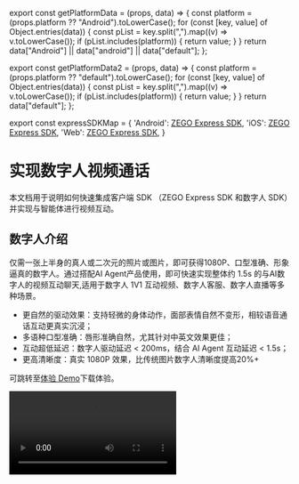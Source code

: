 export const getPlatformData = (props, data) => {
    const platform = (props.platform ?? "Android").toLowerCase();
    for (const [key, value] of Object.entries(data)) {
        const pList = key.split(",").map((v) => v.toLowerCase());
        if (pList.includes(platform)) {
            return value;
        }
    }
    return data["Android"] || data["android"] || data["default"];
};

export const getPlatformData2 = (props, data) => {
    const platform = (props.platform ?? "default").toLowerCase();
    for (const [key, value] of Object.entries(data)) {
        const pList = key.split(",").map((v) => v.toLowerCase());
        if (pList.includes(platform)) {
            return value;
        }
    }
    return data["default"];
};

export const expressSDKMap = {
  'Android': <a href="https://doc-zh.zego.im/article/195" target='_blank'>ZEGO Express SDK</a>,
  'iOS': <a href="https://doc-zh.zego.im/article/196" target='_blank'>ZEGO Express SDK</a>,
  'Web': <a href="https://doc-zh.zego.im/article/199" target='_blank'>ZEGO Express SDK</a>,
}

# 实现数字人视频通话


本文档用于说明如何快速集成客户端 SDK （ZEGO Express SDK 和数字人 SDK）并实现与智能体进行视频互动。

## 数字人介绍

仅需一张上半身的真人或二次元的照片或图片，即可获得1080P、口型准确、形象逼真的数字人。通过搭配AI Agent产品使用，即可快速实现整体约 1.5s 的与AI数字人的视频互动聊天,适用于数字人 1V1 互动视频、数字人客服、数字人直播等多种场景。

- 更自然的驱动效果：支持轻微的身体动作，面部表情自然不变形，相较语音通话互动更真实沉浸；
- 多语种口型准确：唇形准确自然，尤其针对中英文效果更佳；
- 互动超低延迟：数字人驱动延迟 < 200ms，结合 AI Agent 互动延迟 < 1.5s；
- 更高清晰度：真实 1080P 效果，比传统图片数字人清晰度提高20%+

可跳转至[体验 Demo](/aiagent-android/introduction/demo)下载体验。

<Video src="https://media-resource.spreading.io/docuo/workspace564/27e54a759d23575969552654cb45bf89/9f0143abe9.mp4" />


## 前提条件

- 已在 [ZEGO 控制台](https://console.zego.im/) 创建项目，并申请有效的 AppID 和 AppSign，详情请参考 [控制台 - 项目信息](https://doc-zh.zego.im/article/12107)。
- 已联系 ZEGO 技术支持开通数字人 PaaS 服务和相关接口的权限。
- 已联系 ZEGO 技术支持创建数字人。
:::if{props.platform="undefined|iOS"}
- 已联系 ZEGO 技术支持获取支持 AI 回声消除的 {getPlatformData(props,expressSDKMap)}，并集成到您的项目中。
:::
- 已按 [业务后台快速开始指引](/aiagent-server/quick-start-with-digital-human) 集成了 AI Agent 相关服务端 API。

## 示例代码
以下是接入实时互动 AI Agent API 的业务后台示例代码，您可以参考示例代码来实现自己的业务逻辑。

<CardGroup cols={2}>
<Card title="业务后台示例代码"  href="https://github.com/ZEGOCLOUD/ai_agent_quick_start_server" target="_blank">
包含最基本的获取 ZEGO Token、注册智能体、创建智能体实例、删除智能体实例等能力。
</Card>
</CardGroup>

以下是客户端示例代码，，您可以参考示例代码来实现自己的业务逻辑。

<CardGroup cols={2}>
:::if{props.platform=undefined}
<Card title="Android 客户端示例代码" href="https://github.com/ZEGOCLOUD/ai_agent_quick_start/tree/master/android" target="_blank">
包含最基本的登录、推流、拉流、展示数字人、退出房间等能力。
</Card>
:::
:::if{props.platform="iOS"}
<Card title="iOS 客户端示例代码" href="https://github.com/ZEGOCLOUD/ai_agent_quick_start/tree/master/ios" target="_blank">
包含最基本的登录、推流、拉流、展示数字人、退出房间等能力。
</Card>
:::
:::if{props.platform="flutter"}
<Card title="iOS 客户端示例代码" href="https://github.com/ZEGOCLOUD/ai_agent_quick_start/tree/master/flutter" target="_blank">
包含最基本的登录、推流、拉流、展示数字人、退出房间等能力。
</Card>
:::
:::if{props.platform="Web"}
<Card title="Web 客户端示例代码" href="https://github.com/ZEGOCLOUD/ai_agent_quick_start/tree/master/web" target="_blank">
包含最基本的登录、推流、拉流、退出房间等能力。
</Card>
:::
</CardGroup>

:::if{props.platform="undefined|flutter|Web"}
以下视频演示了如何跑通服务端和客户端（Web）示例代码并跟智能体进行语音互动。
<Video src="https://media-resource.spreading.io/docuo/workspace564/27e54a759d23575969552654cb45bf89/557a014d7c.mp4" />
:::
:::if{props.platform="iOS"}
以下视频演示了如何跑通服务端和客户端（iOS）示例代码并跟智能体进行语音互动。
<Video src="https://media-resource.spreading.io/docuo/workspace564/27e54a759d23575969552654cb45bf89/aaaa65c2d4.mp4" />
:::
## 整体业务流程

1. 服务端，参考[业务后台快速开始](/aiagent-server/quick-start)文档跑通业务后台示例代码，部署好业务后台
    - 接入实时互动 AI Agent API 管理智能体。
:::if{props.platform="Web"}
2. 客户端，跑通示例代码
    - 通过业务后台创建和管理智能体。
    - 集成  {getPlatformData(props,expressSDKMap)} 完成实时通信。
:::
:::if{props.platform="undefined|iOS"}
2. 客户端，跑通示例代码
    - 通过业务后台创建和管理智能体。
    - 集成  {getPlatformData(props,expressSDKMap)} 和数字人 SDK 完成实时通信。
:::


完成以上两个步骤后即可实现将智能体加入房间并与真实用户进行实时互动。

```mermaid
sequenceDiagram
    participant 客户端
    participant 业务后台
    participant AI Agent 后台

    业务后台->>业务后台: 注册智能体
    业务后台->>AI Agent 后台: 注册智能体
    AI Agent 后台-->>业务后台: 响应

    客户端->>业务后台: 通知业务后台开始通话
    业务后台->>AI Agent 后台: 创建数字人智能体实例
    AI Agent 后台->>AI Agent 后台: 数字人智能体登录房间并推流、拉用户流
    AI Agent 后台-->>业务后台: 数字人配置
    业务后台-->>客户端: 数字人配置

    客户端->>客户端: 初始化数字人 SDK 并设置数字人配置

    客户端->>业务后台: 请求 Token
    业务后台-->>客户端: Token

    客户端->>客户端: 初始化 ZEGO Express SDK 后登录房间并推流

    客户端->>客户端: 用户拉智能体流并且把帧数据和 SEI 数据传给数字人 SDK

    客户端->>业务后台: 通知业务后台停止通话
    业务后台->>AI Agent 后台: 删除智能体实例
    AI Agent 后台-->>业务后台: 响应
    业务后台-->>客户端: 响应

    客户端->>客户端: 用户停止推流并退出房间
    客户端->>客户端: 用户退出数字人 SDK
```

## 核心能力实现

### 集成 ZEGO Express SDK

:::if{props.platform=undefined}

请参考 [集成 SDK > 2.2 > 方式2](https://doc-zh.zego.im/article/3575#2) 手动集成 SDK。集成 SDK 后按以下步骤初始化 ZegoExpressEngine。

<div>
<Steps>
<Step title="添加权限声明">
进入 "app/src/main" 目录，打开 "AndroidManifest.xml" 文件，添加权限。
```xml AndroidManifest.xml
<uses-permission android:name="android.permission.ACCESS_NETWORK_STATE" />
<uses-permission android:name="android.permission.INTERNET" />
<uses-permission android:name="android.permission.RECORD_AUDIO" />
```
</Step>
<Step title="运行时申请录音权限">
```java
private final ActivityResultLauncher<String> requestPermissionLauncher = registerForActivityResult(
    new ActivityResultContracts.RequestPermission(), new ActivityResultCallback<Boolean>() {
        @Override
        public void onActivityResult(Boolean isGranted) {
            if (isGranted) {
                // 同意权限
            }
        }
    });
//发起请求
requestPermissionLauncher.launch(Manifest.permission.RECORD_AUDIO);
```
</Step>
<Step title="创建并初始化 ZegoExpressEngine">
```java {3}
ZegoEngineProfile zegoEngineProfile = new ZegoEngineProfile();
zegoEngineProfile.appID = ; // 从即构控制台获取的 appId
zegoEngineProfile.scenario = ZegoScenario.HIGH_QUALITY_CHATROOM;
zegoEngineProfile.application = getApplication();
ZegoExpressEngine.createEngine(zegoEngineProfile, null);
```
</Step>
</Steps>
</div>
:::

:::if{props.platform="iOS"}

请参考 [集成 SDK > 2.2 > 方式三](https://doc-zh.zego.im/article/3574#2_2) 手动集成 SDK。集成 SDK 后按以下步骤初始化 ZegoExpressEngine。

<div>
<Steps>
<Step title="在 Info.plist 文件声明必要的权限">
```xml Info.plist
<?xml version="1.0" encoding="UTF-8"?>
<!DOCTYPE plist PUBLIC "-//Apple//DTD PLIST 1.0//EN" "http://www.apple.com/DTDs/PropertyList-1.0.dtd">
<plist version="1.0">
<dict>
    ...
    <key>UIBackgroundModes</key>
    <array>
        <string>audio</string>
    </array>
    <key>NSMicrophoneUsageDescription</key>
    <string>需要访问麦克风以进行语音聊天</string>
</dict>
</plist>
```
</Step>
<Step title="运行时申请录音权限">
```objectivec
- (void)requestAudioPermission:(void(^)(BOOL granted))completion {
    /// 需要在项目的 Info.plist 文件中添加麦克风权限的使用说明
    AVAudioSession *audioSession = [AVAudioSession sharedInstance];
    [audioSession requestRecordPermission:^(BOOL granted) {
        dispatch_async(dispatch_get_main_queue(), ^{
            completion(granted);
        });
    }];
}
```
</Step>
<Step title="创建并初始化 ZegoExpressEngine">

```objectivec {4}
-(void)initZegoExpressEngine{
    ZegoEngineProfile* profile = [[ZegoEngineProfile alloc]init];
    profile.appID = kZegoPassAppId;
    profile.scenario = ZegoScenarioHighQualityChatroom; //设置该场景可以避免申请相机权限，接入方应按自己的业务场景设置具体值

    [ZegoExpressEngine createEngineWithProfile:profile eventHandler:self];
}
```
</Step>
</Steps>
</div>

:::

:::if{props.platform="flutter"}

请参考 [集成 SDK > 2.2 > 方式一](https://doc-zh.zego.im/article/13196#2_2) 手动集成 SDK。集成 SDK 后按以下步骤初始化 ZegoExpressEngine。
> 如果包含web平台,  请参考 [集成 SDK > 3.4](https://doc-zh.zego.im/article/13196#3_3) 手动引入 JS文件。

<div>
<Steps>
<Step title="进入 android/app/src/main 目录，打开 AndroidManifest.xml 文件，添加权限">
```xml AndroidManifest.xml
<uses-permission android:name="android.permission.RECORD_AUDIO" />
<uses-permission android:name="android.permission.MODIFY_AUDIO_SETTINGS" />
<uses-permission android:name="android.permission.INTERNET" />
<uses-permission android:name="android.permission.BLUETOOTH" />
<uses-permission android:name="android.permission.ACCESS_WIFI_STATE" />
<uses-permission android:name="android.permission.ACCESS_NETWORK_STATE" />
```
</Step>
<Step title="进入 ios/Runner 目录，打开 Info.plist 文件，添加权限">
```xml Info.plist
<?xml version="1.0" encoding="UTF-8"?>
<!DOCTYPE plist PUBLIC "-//Apple//DTD PLIST 1.0//EN" "http://www.apple.com/DTDs/PropertyList-1.0.dtd">
<plist version="1.0">
<dict>
    ...
    <key>UIBackgroundModes</key>
    <array>
        <string>audio</string>
    </array>
    <key>NSMicrophoneUsageDescription</key>
    <string>需要访问麦克风以进行语音聊天</string>
</dict>
</plist>
```
</Step>
<Step title="进入 ios 目录，打开 Podfile 文件，添加权限">
```xml Podfile {5-12}
post_install do |installer|
  installer.pods_project.targets.each do |target|
    flutter_additional_ios_build_settings(target)

    # Start of the permission_handler configuration
    target.build_configurations.each do |config|
      config.build_settings['GCC_PREPROCESSOR_DEFINITIONS'] ||= [
        '$(inherited)',
        'PERMISSION_MICROPHONE=1',
      ]
    end
    # End of the permission_handler configuration
  end
end
```
</Step>
<Step title="运行时申请麦克风权限">
```dart
import 'package:permission_handler/permission_handler.dart';

void main() {
  WidgetsFlutterBinding.ensureInitialized();

  Permission.microphone.request().then((status) {
    runApp(const MyApp());
  });
}
```
</Step>
<Step title="创建并初始化 ZegoExpressEngine">
```dart {3}
await ZegoExpressEngine.createEngineWithProfile(
  /// 设置该场景可以避免申请相机权限，接入方应按自己的业务场景设置具体值
  ZegoEngineProfile(ZegoKey.appId, ZegoScenario.HighQualityChatroom),
);
```
</Step>
</Steps>
</div>

:::

:::if{props.platform="Web"}

请参考 [集成 SDK > 方式 1](https://doc-zh.zego.im/article/6839#2_1) 使用 npm 集成 SDK v3.9.123或更高版本。集成 SDK 后按以下步骤初始化 ZegoExpressEngine。

1 实例化 ZegoExpressEngine

2 检查系统要求（WebRTC 支持和麦克风权限）

```javascript {7,9}
import { ZegoExpressEngine } from "zego-express-engine-webrtc";

const appID = 1234567 // 从即构控制台获取
const server = 'xxx' // 从即构控制台获取

// 实例化 ZegoExpressEngine传入appId和server等配置
const zg = new ZegoExpressEngine(appID, server);
// 检查系统要求
const checkSystemRequirements = async () => {
    // 检测是否支持webRTC
    const rtc_sup = await zg.checkSystemRequirements("webRTC");
    if (!rtc_sup.result) {
      // 浏览器不支持webrtc
  }
    // 检测是否开启麦克风权限
    const mic_sup = await zg.checkSystemRequirements("microphone");
    if (!mic_sup.result) {
      // 未开启麦克风权限
  }
}
checkSystemRequirements()
```
:::

:::if{props.platform="undefined"}

### 集成数字人 SDK

<div>
数字人 SDK 已经发布在 maven 仓库，可参考以下代码集成 SDK 进项目。
<Steps>
<Step title="添加 `maven` 配置">
根据您的 Android Gradle 插件版本，选择对应的实现步骤。

<Tabs>
<Tab title="7.1.0 或更高版本">
进入项目的根目录，打开 `settings.gradle` 文件，在 `dependencyResolutionManagement` > `repositories` 中添加 maven 仓库，示例代码如下：
``` groovy {6}
dependencyResolutionManagement {
  repositoriesMode.set(RepositoriesMode.FAIL_ON_PROJECT_REPOS)
  repositories {
      google()
      mavenCentral()
      maven { url 'https://maven.zego.im' }   // <- 添加这行。
  }
}
```
</Tab>
<Tab title="低于 7.1.0 的版本">
进入项目的根目录，打开 `build.gradle` 文件，在 `allprojects`->`repositories` 中添加 maven 仓库，示例代码如下：
```groovy
allprojects {
    repositories {
        google()
        mavenCentral()
        maven { url 'https://maven.zego.im' }   // <- 添加这行。
    }
}
```
</Tab>
</Tabs>
</Step>
<Step title="修改您的 app 级别的 `build.gradle` 文件">
```groovy
dependencies {
    ...
    // 数字人 SDK 依赖
    implementation "im.zego:digitalmobile:1.2.0.12"
}
```
</Step>
</Steps>
</div>

:::

:::if{props.platform="iOS"}

### 集成数字人 SDK

<div>
<Steps>
  <Step title="下载最新版本的SDK">
    请下载最新版本的 [SDK](https://artifact-sdk.zego.im/AIEffect/DigitalHuman/sdk/ios/ZegoDigitalMobile_1.0.1.0.xcframework.zip)。
  </Step>
  <Step title="解压SDK">
    将 SDK 包解压至项目目录下，例如 “libs” 文件夹下。
    <Frame width="512" height="auto" caption="">
      <img src="https://media-resource.spreading.io/docuo/workspace564/27e54a759d23575969552654cb45bf89/44f21dbec7.jpeg" alt="20250626-153505.jpeg"/>
    </Frame>
  </Step>
  <Step>
    选择 “TARGETS > General > Frameworks,Libraries,and Embedded Content” 菜单，添加 ZegoDigitalMobile.xcframework”，将 “Embed” 设置为 “Embed & Sign”。
    <Frame width="512" height="auto" caption="">
      <img src="https://media-resource.spreading.io/docuo/workspace564/27e54a759d23575969552654cb45bf89/2573630b6c.jpeg" alt="20250626-153759.jpeg"/>
    </Frame>
  </Step>
</Steps>
</div>

:::



### 通知业务后台开始通话

可在客户端真实用户进入房间后立即通知业务后台开始通话，异步调用可加降低通话接通时间。业务后台收到开始通话通知后，使用与客户端相同的 roomID 及关联的 userID 和 streamID 创建数字人智能体实例，这样数字人智能体就能与真实用户在同一个房间内进行相互推拉流实现视频互动。

请求业务后台的时候需要带上数字人参数，参数包括 **digital_human_id** 和 **config_id**。
<Warning title="注意">
- **digital_human_id**: 数字人 ID，请联系 ZEGO 技术支持获取。测试时可使用公共 ID ：c4b56d5c-db98-4d91-86d4-5a97b507da97。
- **config_id**: 数字人的配置 ID，不同平台使用不同的数字人配置， 数字人服务会根据 config_id 优化不同平台上的性能和效果，Android/iOS 请填写 `mobile`，Web 请填写 `web`。
</Warning>
<Warning title="注意">默认情况下一个账号下最多同时存在 10 个数字人智能体实例，超过限制后创建数字人智能体实例会失败，如需调整请联系 ZEGO 商务。</Warning>


<Accordion title="通知业务后台的示例代码" defaultOpen="false">

<Note title="说明">以下示例在通知业务后台开始通话时，并没有传递 roomID、userID、streamID 等参数，是因为本示例客户端与业务后台约定好了固定值。实际使用时，请根据业务需求传递对应的参数。</Note>

:::if{props.platform=undefined}
```java
// 通知业务后台开始通话
private void start() {
    String jsonContent;
    try {
        JSONObject jsonObject = new JSONObject();
        jsonObject.put("digital_human_id", Constant.digital_human_id); // 替换为实际的 数字人 ID
        jsonObject.put("config_id", "mobile");
        jsonContent = jsonObject.toString();
    } catch (JSONException e) {
        return;
    }

    RequestBody body = RequestBody.create(jsonContent, MediaType.parse("application/json; charset=utf-8"));
    Request request = new Request.Builder().url(Constant.BASE_URL + "/api/start-digital-human").post(body).build();
    new OkHttpClient.Builder().build().newCall(request).enqueue(new Callback() {
        @Override
        public void onFailure(@NonNull Call call, @NonNull IOException e) {
        }

        @Override
        public void onResponse(@NonNull Call call, @NonNull Response response) throws IOException {
            if (response.isSuccessful()) {
                String responseBody = response.body().string();
                try {
                    JSONObject json = new JSONObject(responseBody);
                    int errorCode = (int) json.get("code");
                    String digitalHumanConfig = (String) json.get("digital_human_config");   // 初始化数字人 sdk 需要使用
                    if (errorCode == 0) {
                        // 初始化数字人 SDK...
                    }
                } catch (JSONException e) {
                }
            }
        }
    });
}
```
:::
:::if{props.platform="iOS"}
```objectivec
// 通知业务后台开始通话
/**
 * 开始与AI智能体进行通话
 *
 * @param completion 完成回调，返回操作结果
 * @discussion 该方法会向服务器发送开始通话的请求，用于初始化AI智能体实例
 */
- (void)doStartCallWithCompletion:(void (^)(NSInteger code, NSString *message, NSDictionary *data))completion {
    // 构建请求URL
    NSString *url = [NSString stringWithFormat:@"%@/api/start-digital-human", self.currentBaseURL];
    NSURL *requestURL = [NSURL URLWithString:url];

    // 创建请求
    NSMutableURLRequest *request = [[NSMutableURLRequest alloc] initWithURL:requestURL];
    request.HTTPMethod = @"POST";

    // 设置请求头
    [request setValue:@"application/json" forHTTPHeaderField:@"Content-Type"];

    // 创建请求参数
    NSMutableDictionary *params = [NSMutableDictionary dictionary];
    NSData *jsonData = [NSJSONSerialization dataWithJSONObject:params options:0 error:nil];
    request.HTTPBody = jsonData;

    // 创建会话
    NSURLSession *session = [NSURLSession sharedSession];

    // 发送请求
    NSURLSessionDataTask *task = [session dataTaskWithRequest:request
                                           completionHandler:^(NSData * _Nullable data,
                                                            NSURLResponse * _Nullable response,
                                                            NSError * _Nullable error) {
        dispatch_async(dispatch_get_main_queue(), ^{
            if (error) {
                if (completion) {
                    completion(-1, @"网络请求失败", nil);
                }
                return;
            }

            NSHTTPURLResponse *httpUrlResponse = (NSHTTPURLResponse *)response;
            if (httpUrlResponse.statusCode != 200) {
                if (completion) {
                    completion(httpUrlResponse.statusCode,
                             [NSString stringWithFormat:@"服务器错误: %ld", (long)httpUrlResponse.statusCode],
                             nil);
                }
                return;
            }

            NSError *jsonError;
            NSDictionary *dict = [NSJSONSerialization JSONObjectWithData:data options:0 error:&jsonError];
            if (jsonError) {
                if (completion) {
                    completion(-2, @"解析响应数据失败", nil);
                }
                return;
            }

            // 解析响应数据
            NSInteger code = [dict[@"code"] integerValue];
            NSString *message = dict[@"message"];
            NSDictionary *responseData = dict[@"data"];

            if (completion) {
                completion(code, message, responseData);
            }
        });
    }];

    [task resume];
}
```
:::
:::if{props.platform="flutter"}
```dart
// 通知业务后台开始通话
Future<Map<String, dynamic>> startCall() async {
  try {
    final response = await http.post(
      Uri.parse('$_currentBaseUrl/api/start-digital-human'),
      headers: {'Content-Type': 'application/json'},
    );

    if (response.statusCode == 200) {
      final json = jsonDecode(response.body);
      return json;
    }
    return {'code': -1, 'message': '请求失败'};
  } catch (e) {
    return {'code': -1, 'message': e.toString()};
  }
}
```
:::
:::if{props.platform="Web"}
```javascript
// 通知业务后台开始通话
async function startCall() {
  try {
    const response = await fetch(`${YOUR_SERVER_URL}/api/start-digital-human`, { // YOUR_SERVER_URL 为您的业务后台地址
      method: 'POST',
      headers: {
        'Content-Type': 'application/json',
      }
    });

    const data = await response.json();
    console.log('开始通话结果:', data);
    return data;
  } catch (error) {
    console.error('开始通话失败:', error);
    throw error;
  }
}
```
:::
</Accordion>


:::if{props.platform="undefined"}
### 初始化数字人 SDK 实例

需要先在 android 布局文件中添加数字人预览 view，数字人画面会渲染到该视图上。

```xml
<im.zego.digitalmobile.ZegoPreviewView
    android:id="@+id/preview_view"
    android:layout_width="match_parent"
    android:layout_height="match_parent" />
```

```java
String digitalHumanConfig = xxx; // 数字人配置，从业务后台创建数字人智能体实例接口返回的 DigitalHumanConfig 中获取
IZegoDigitalMobile digitalMobile = ZegoDigitalMobileFactory.create(this);   // 创建数字人 SDK 实例，可以创建多个实例显示不同的数字人
digitalMobile.start(digitalHumanConfig, null);   // 初始化数字人 SDK 实例，传入数字人配置
digitalMobile.attach(previewView);   // 绑定上面创建的预览 view，数字人会渲染到该 view 上
```
:::
:::if{props.platform="iOS"}
### 初始化数字人 SDK 实例

需要先在 View 中添加数字人预览 view，数字人会渲染到该视图上。

<div>
<Steps>
<Step title="声明数字人实例和View">
```objectivec
#import <ZegoDigitalMobile/ZegoDigitalMobile.h>

// 数字人 SDK 实例，可以创建多个实例显示不同的数字人
@property (nonatomic, strong) id<IZegoDigitalMobile> digitalMobile;
// 数字人预览 view，数字人会渲染到该 view 上
@property (nonatomic, strong) ZegoPreviewView *previewView;
```
</Step>
<Step title="创建并添加previewView">
```objectivec
- (void)setupPreviewView {
    self.previewView = [[ZegoPreviewView alloc] init];
    self.previewView.backgroundColor = [UIColor whiteColor];

    [self.view addSubview:self.previewView];
    [self.previewView mas_makeConstraints:^(MASConstraintMaker *make) {
        make.edges.equalTo(self.view);
    }];
}
```
</Step>
<Step title="初始化数字人 SDK 实例和绑定渲染View">
```objectivec
// 创建数字人 SDK 实例
self.digitalMobile = [ZegoDigitalMobileFactory create];
// 数字人配置，从业务后台创建数字人智能体实例接口返回的 DigitalHumanConfig 中获取
NSString *digitalHumanEncodeConfig = @"";
// 初始化数字人 SDK 实例，传入数字人配置
[self.digitalMobile start:digitalHumanEncodeConfig delegate:self];
// 绑定上面创建的预览 view，数字人会渲染到该 view 上
[self.digitalMobile attach:self.previewView];
```
</Step>
</Steps>
</div>
:::


:::if{props.platform="undefined|iOS"}

### 将 Express 数据同步给数字人 SDK

数字人 SDK 渲染画面时依赖 ZEGO Express SDK 的视频帧和 SEI 数据，所以需要开启 ZEGO Express SDK 的自定义视频渲染能力并且将 ZEGO Express SDK 的视频帧和 SEI 数据同步给数字人 SDK。

<Warning title="注意">
- 开启 ZEGO Express SDK 自定义视频渲染能力需要在调用 ZEGO Express SDK `startPublishingStream`、`startPlayingStream` 接口之前设置，否则无效。
</Warning>

:::

:::if{props.platform=undefined}

```java Express 开启自定义渲染
// 开启 Express 自定义渲染
ZegoCustomVideoRenderConfig renderConfig = new ZegoCustomVideoRenderConfig();
renderConfig.bufferType = ZegoVideoBufferType.RAW_DATA;
renderConfig.frameFormatSeries = ZegoVideoFrameFormatSeries.RGB;
renderConfig.enableEngineRender = false;
ZegoExpressEngine.getEngine().enableCustomVideoRender(true, renderConfig);
// 监听视频帧回调
ZegoExpressEngine.getEngine().setCustomVideoRenderHandler(new IZegoCustomVideoRenderHandler() {
    @Override
    public void onRemoteVideoFrameRawData(ByteBuffer[] data, int[] dataLength, ZegoVideoFrameParam param,
                                            String streamID) {
        IZegoDigitalMobile.ZegoVideoFrameParam digitalParam = new IZegoDigitalMobile.ZegoVideoFrameParam();
        digitalParam.format = IZegoDigitalMobile.ZegoVideoFrameFormat.getZegoVideoFrameFormat(param.format.value());
        digitalParam.height = param.height;
        digitalParam.width = param.width;
        digitalParam.rotation = param.rotation;
        for (int i = 0; i < 4; i++) {
            digitalParam.strides[i] = param.strides[i];
        }
        // 把 Express 视频帧数据传给数字人 SDK
        digitalMobile.onRemoteVideoFrameRawData(data, dataLength, digitalParam, streamID);
    }
});

// 监听 Express SEI 数据
ZegoExpressEngine.getEngine().setEventHandler(new IZegoEventHandler() {
    @Override
    public void onPlayerSyncRecvSEI(String streamID, byte[] data) {
        // 把 Express SEI 数据传给数字人 SDK
        digitalMobile.onPlayerSyncRecvSEI(streamID, data);
    }
});
```
:::

:::if{props.platform="iOS"}

```objectivec Express 开启自定义渲染
- (BOOL)enableCustomVideoRender {
    // 自定义渲染
    ZegoCustomVideoRenderConfig *renderConfig =
    [[ZegoCustomVideoRenderConfig alloc] init];
    // 选择 RawData 类型视频帧数据
    renderConfig.bufferType = ZegoVideoBufferTypeRawData;
    // 选择 RGB 色系数据格式
    renderConfig.frameFormatSeries = ZegoVideoFrameFormatSeriesRGB;
    // 指定在自定义视频渲染的同时引擎也渲染
    renderConfig.enableEngineRender = NO;

    ZegoExpressEngine *engine = [ZegoExpressEngine sharedEngine];
    if (!engine) {
        return NO;
    }

    [engine enableCustomVideoRender:YES config:renderConfig];
    [engine setCustomVideoRenderHandler:self];

    return YES;
}

#pragma mark - ZegoEventHandler

- (void)onRemoteVideoFrameRawData:(unsigned char **)data
                       dataLength:(unsigned int *)dataLength
                            param:(ZegoVideoFrameParam *)param
                         streamID:(NSString *)streamID {
    // 转换参数格式
    ZDMVideoFrameParam *digitalParam = [[ZDMVideoFrameParam alloc] init];
    digitalParam.format = (ZDMVideoFrameFormat)param.format;
    digitalParam.width = param.size.width;
    digitalParam.height = param.size.height;
    digitalParam.rotation = param.rotation;

    for (int i = 0; i < 4; i++) {
        [digitalParam setStride: param.strides[i] atIndex:i];
    }

    // 遍历所有数字人API进行数据回调
    for (id<IZegoDigitalMobile> digitalMobile in self.digitalMobileArray) {
        [digitalMobile onRemoteVideoFrameRawData:data dataLength:dataLength param:digitalParam streamID:streamID];
    }
}

- (void)onPlayerSyncRecvSEI:(NSData *)data streamID:(NSString *)streamID{
    // 遍历所有数字人API进行SEI数据回调
    for (id<IZegoDigitalMobile> digitalMobile in self.digitalMobileArray) {
        [digitalMobile onPlayerSyncRecvSEI:streamID data:data];
    }
}
```

:::





### 用户进入房间并推流

真实用户登录房间后推流。

:::if{props.platform="undefined|iOS"}
<Note title="说明">
在此场景下需要开启 AI 回声消除以获得更好的效果。
</Note>
:::

登录用的 token 需要从您的业务后台获取，请参考完整示例代码。

<Note title="说明">
请确保 roomID、userID、streamID 在一个 ZEGO APPID 下是唯一的。
- roomID: 由用户自己定义生成规则,会用来登录 Express SDK 的房间。仅支持数字，英文字符 和 '~', '!', '@', '#', '$', '%', '^', '&', '*', '(', ')', '_', '+', '=', '-', '`', ';', '’', ',', '.', '\<', '\>', ''。如果需要与 Web SDK 互通，请不要使用 '%'。
- userID: 长度不超过32字节。仅支持数字，英文字符 和 '~', '!', '@', '#', '$', '%', '^', '&', '*', '(', ')', '_', '+', '=', '-', '`', ';', '’', ',', '.', '\<', '\>', '\'。如果需要与 Web SDK 互通，请不要使用 '%'。
- streamID: 长度不超过256字节。仅支持数字，英文字符 和 '-', '_'。
</Note>

:::if{props.platform=undefined}
```java 客户端登录房间并推流 {5-8,14-19,27-28,3}
private void loginRoom(String userId, String userName, String userName, String token,
    IZegoRoomLoginCallback callback) {
    ZegoEngineConfig config = new ZegoEngineConfig();
    HashMap<String, String> advanceConfig = new HashMap<String, String>();
    advanceConfig.put("set_audio_volume_ducking_mode", "1");
    advanceConfig.put("enable_rnd_volume_adaptive", "true");
    advanceConfig.put("sideinfo_callback_version", "3");
    advanceConfig.put("sideinfo_bound_to_video_decoder", "true");
    config.advancedConfig = advanceConfig;
    ZegoExpressEngine.setEngineConfig(config);
    ZegoExpressEngine.getEngine().setRoomScenario(ZegoScenario.HIGH_QUALITY_CHATROOM);
    ZegoExpressEngine.getEngine().setAudioDeviceMode(ZegoAudioDeviceMode.GENERAL);

    ZegoExpressEngine.getEngine().enableAEC(true);
    //请注意：开启 AI 回声消除需要联系 ZEGO 技术支持获取对应版本的 ZEGOExpress SDK
    ZegoExpressEngine.getEngine().setAECMode(ZegoAECMode.AI_AGGRESSIVE2);
    ZegoExpressEngine.getEngine().enableAGC(true);
    ZegoExpressEngine.getEngine().enableANS(true);
    ZegoExpressEngine.getEngine().setANSMode(ZegoANSMode.MEDIUM);

    ZegoRoomConfig roomConfig = new ZegoRoomConfig();
    roomConfig.isUserStatusNotify = true;
    roomConfig.token = token;  // 需要 token 鉴权，从您的业务后台获取，生成方式请参考ZEGO官网文档

    String roomId ;   // 自定义用来登录的房间的Id，格式请参考说明
    String userSteamID // 自定义用于推流的流Id，格式请参考说明
    ZegoExpressEngine.getEngine()
        .loginRoom(roomId, new ZegoUser(userId, userName), roomConfig, (errorCode, extendedData) -> {
            Timber.d(
                "loginRoom() called with: errorCode = [" + errorCode + "], extendedData = [" + extendedData + "]");
            if (errorCode == 0) {
                // 登录成功以后进行推流
                ZegoExpressEngine.getEngine().startPublishingStream(userSteamID);
                // 设置麦克风静音状态，false 表示不静音，true 表示静音
                ZegoExpressEngine.getEngine().muteMicrophone(false);
            }
            if (callback != null) {
                callback.onRoomLoginResult(errorCode, extendedData);
            }

        });
}
```
:::
:::if{props.platform="iOS"}
```objectivec 客户端登录房间并推流 {6-10,12,19-23,26}
// 记录智能体
self.streamToPlay = [self getAgentStreamID];

ZegoEngineConfig* engineConfig = [[ZegoEngineConfig alloc] init];
engineConfig.advancedConfig = @{
    @"set_audio_volume_ducking_mode":@1,/**该配置是用来做音量闪避的**/
    @"enable_rnd_volume_adaptive":@"true",/**该配置是用来做播放音量自适用**/
    //数字人
    @"sideinfo_callback_version":@(3),
    @"sideinfo_bound_to_video_decoder":@"true"
};
[ZegoExpressEngine setEngineConfig:engineConfig];

//这个设置只影响AEC（回声消除），我们这里设置为ModeGeneral，是会走我们自研的回声消除，这比较可控，
//如果其他选项，可能会走系统的回声消除，这在iphone手机上效果可能会更好，但如果在一些android机上效果可能不好
[[ZegoExpressEngine sharedEngine] setAudioDeviceMode:ZegoAudioDeviceModeGeneral];

//请注意：开启 AI 回声消除需要联系 ZEGO 技术支持获取对应的ZegoExpressionEngine.xcframework，具备该能力的版本还未发布官网
[[ZegoExpressEngine sharedEngine] enableAGC:TRUE];
[[ZegoExpressEngine sharedEngine] enableAEC:TRUE];
[[ZegoExpressEngine sharedEngine] setAECMode:ZegoAECModeAIAggressive2];
[[ZegoExpressEngine sharedEngine] enableANS:TRUE];
[[ZegoExpressEngine sharedEngine] setANSMode:ZegoANSModeMedium];

// 登录房间
[self loginRoom:^(int errorCode, NSDictionary *extendedData) {
    if (errorCode!=0) {
        NSString* errorMsg =[NSString stringWithFormat:@"进入语音房间失败:%d", errorCode];
        completion(NO, errorMsg);
        return;
    }

    //进房后开始推流
    [self startPushlishStream];
}];
```
:::
:::if{props.platform="flutter"}
```dart 客户端登录房间并推流 {11-21,25-27,30-33,40}
final String _userId = 'user_id_1';
final String _roomId = 'room_id_1';
final String _userStreamId = 'user_stream_id_1';

/// 生成 RTC Token [参考文档]（https://doc-zh.zego.im/article/14350）
final token = await getToken();
if (token.isEmpty) {
  return false;
}

/// 下面用来做应答延迟优化的，需要集成对应版本的ZegoExpressEngine sdk，请联系即构同学
ZegoExpressEngine.setEngineConfig(
  ZegoEngineConfig(
    advancedConfig: {
      /**该配置是用来做音量闪避的**/
      'set_audio_volume_ducking_mode': '1',
      /**该配置是用来做播放音量自适用**/
      'enable_rnd_volume_adaptive': 'true'
    },
  ),
);


/// 启用3A
ZegoExpressEngine.instance.enableAGC(true);
ZegoExpressEngine.instance.enableAEC(true);
if (!kIsWeb) {
  ZegoExpressEngine.instance.setAECMode(ZegoANSMode.AIAGGRESSIVE2);

  /// 这个设置只影响AEC（回声消除），我们这里设置为ModeGeneral，是会走我们自研的回声消除，这比较可控，
  /// 如果其他选项，可能会走系统的回声消除，这在iphone手机上效果可能会更好，但如果在一些android机上效果可能不好
  ZegoExpressEngine.instance.setAudioDeviceMode(
    ZegoAudioDeviceMode.General,
  );
}
ZegoExpressEngine.instance.enableANS(true);
ZegoExpressEngine.instance.setANSMode(ZegoANSMode.Medium);

/// 登录房间
final user = ZegoUser(_userId, _userId);
final roomConfig = ZegoRoomConfig.defaultConfig()
  ..isUserStatusNotify = true
  ..token = token;
final loginResult = await ZegoExpressEngine.instance.loginRoom(
  _roomId,
  user,
  config: roomConfig,
);
if (0 != loginResult.errorCode && 1002001 != loginResult.errorCode) {
  return false;
}

/// 开始推流（打开麦克风）
await ZegoExpressEngine.instance.muteMicrophone(false);
await ZegoExpressEngine.instance.startPublishingStream(_userStreamId);
```
:::
:::if{props.platform="Web"}

```javascript 客户端登录房间并推流 {22-23}
const userId = "" // 登录 Express SDK房间用户ID
const roomId = "" // RTC 房间 ID
const userStreamId = "" // 用户推流 ID
async function enterRoom() {
  try {
    // 生成 RTC Token [参考文档]（https://doc-zh.zego.im/article/7646）
    const token = await Api.getToken();
    // 登录房间
    await zg.loginRoom(roomId, token, {
      userID: userId,
      userName: "",
    });

    // 创建本地音频流
    const localStream = await zg.createZegoStream({
      camera: {
        video: false,
        audio: true,
      },
    });
    if (localStream) {
      // 推送本地流
      await zg.startPublishingStream(userStreamId, localStream);
    }
  } catch (error) {
    console.error("进入房间失败:", error);
    throw error;
  }
}
enterRoom()
```
:::

### 拉智能体流

默认只有一个真实用户及智能体在同一个房间内，所以拉流时默认新增的就是智能体流。

:::if{props.platform=undefined}

```java 客户端拉智能体的流 {9-12}
// 监听流回调和拉流
ZegoExpressEngine.getEngine().setEventHandler(new IZegoEventHandler() {
    @Override
    // 房间内其他用户推流/停止推流时，我们会在这里收到相应用户的音视频流增减的通知
    public void onRoomStreamUpdate(String roomID, ZegoUpdateType updateType, ArrayList<ZegoStream> streamList, JSONObject extendedData) {
        super.onRoomStreamUpdate(roomID, updateType, streamList, extendedData);
        //当 updateType 为 ZegoUpdateType.ADD 时，代表有音视频流新增，此时我们可以调用 startPlayingStream 接口拉取该音视频流
        if (updateType == ZegoUpdateType.ADD) {
            ZegoStream stream = streamList.get(0);
            // 默认新增是智能体流，直接拉流
            ZegoExpressEngine.getEngine().setPlayStreamBufferIntervalRange(stream.streamID, 100, 2000);  // 设置 buffer 优化体验
            ZegoExpressEngine.getEngine().startPlayingStream(stream.streamID);
        }
    }
});
```
:::
:::if{props.platform="iOS"}

```objectivec 客户端拉智能体的流 {10}
//监听房间流信息更新状态，拉取智能体流播放
- (void)onRoomStreamUpdate:(ZegoUpdateType)updateType
                streamList:(NSArray<ZegoStream *> *)streamList
              extendedData:(nullable NSDictionary *)extendedData
                    roomID:(NSString *)roomID{
    if (updateType == ZegoUpdateTypeAdd) {
        for (int i=0; i<streamList.count; i++) {
            ZegoStream* item = [streamList objectAtIndex:i];

            [self startPlayStream:item.streamID];
        }
    } else if(updateType == ZegoUpdateTypeDelete) {
        for (int i=0; i<streamList.count; i++) {
            ZegoStream* item = [streamList objectAtIndex:i];
            [[ZegoExpressEngine sharedEngine] stopPlayingStream:item.streamID];
        }
    }
}
```
:::
:::if{props.platform="flutter"}
```dart 客户端拉智能体的流
  ZegoExpressEngine.onRoomStreamUpdate = _onRoomStreamUpdate;

  void _onRoomStreamUpdate(
    String roomID,
    ZegoUpdateType updateType,
    List<ZegoStream> streamList,
    Map<String, dynamic> extendedData,
  ) {
    if (updateType == ZegoUpdateType.Add) {
      for (var stream in streamList) {
        ZegoExpressEngine.instance.startPlayingStream(stream.streamID);
      }
    } else if (updateType == ZegoUpdateType.Delete) {
      for (var stream in streamList) {
        ZegoExpressEngine.instance.stopPlayingStream(stream.streamID);
      }
    }
  }
```
:::
:::if{props.platform="Web"}

```javascript 客户端拉智能体的流 {9}
// 监听远端流更新事件
function setupEvent() {
  zg.on("roomStreamUpdate",
    async (roomID, updateType, streamList) => {
      if (updateType === "ADD" && streamList.length > 0) {
        try {
          for (const stream of streamList) {
            // 拉智能体流
            const mediaStream = await zg.startPlayingStream(stream.streamID);
            if (!mediaStream) return;
            const remoteView = await zg.createRemoteStreamView(mediaStream);
            if (remoteView) {
             // 这里需要页面上有个id为remoteSteamView的容器接收智能体流 [参考文档]（https://doc-zh.zego.im/article/api?doc=Express_Video_SDK_API~javascript_web~class~ZegoStreamView）
              remoteView.play("remoteSteamView", {
                enableAutoplayDialog: false,
              });
            }
          }
        } catch (error) {
          console.error("拉流失败:", error);
        }
      }
    }
  );
}
```
:::


恭喜你🎉！完成这一步骤后，您已经可以用语音问智能体任何问题，智能体都会回答您的问题！

### 退出房间结束通话

客户端调用退出登录接口退出房间，并停止推拉流。同时通知业务后台本次通话结束。业务后台收到结束通话通知后会删除智能体实例，智能体实例会自动退出房间并停止推拉流。最后再调用数字人 SDK 退出接口，这样一次完整的互动就结束了。

:::if{props.platform=undefined}
```java {4,16}
// 通知业务后台结束通话
private void stop() {
    RequestBody body = RequestBody.create("", MediaType.parse("application/json; charset=utf-8"));
    Request request = new Request.Builder().url(YOUR_SERVER_URL + "/api/stop").post(body).build();

    new OkHttpClient.Builder().build().newCall(request).enqueue(new Callback() {
        @Override
        public void onFailure(@NonNull Call call, @NonNull IOException e) {

        }

        @Override
        public void onResponse(@NonNull Call call, @NonNull Response response) throws IOException {
            if (response.isSuccessful()) {
                // 退出房间
                ZegoExpressEngine.getEngine().logoutRoom();
                // 退出数字人 SDK
                digitalMobile.stop();
            }
        }
    });
}

```
:::
:::if{props.platform="iOS"}
```objectivec {9,69}
/**
 * 通知业务后台结束通话
 *
 * @param completion 完成回调，返回操作结果
 * @discussion 该方法会向服务器发送结束通话的请求，用于释放AI智能体实例
 */
- (void)doStopCallWithCompletion:(void (^)(NSInteger code, NSString *message, NSDictionary *data))completion {
    // 构建请求URL
    NSString *url = [NSString stringWithFormat:@"%@/api/stop", self.currentBaseURL];
    NSURL *requestURL = [NSURL URLWithString:url];

    // 创建请求
    NSMutableURLRequest *request = [[NSMutableURLRequest alloc] initWithURL:requestURL];
    request.HTTPMethod = @"POST";

    // 设置请求头
    [request setValue:@"application/json" forHTTPHeaderField:@"Content-Type"];

    // 创建请求参数
    NSMutableDictionary *params = [NSMutableDictionary dictionary];
    NSData *jsonData = [NSJSONSerialization dataWithJSONObject:params options:0 error:nil];
    request.HTTPBody = jsonData;

    // 创建会话
    NSURLSession *session = [NSURLSession sharedSession];

    // 发送请求
    NSURLSessionDataTask *task = [session dataTaskWithRequest:request
                                           completionHandler:^(NSData * _Nullable data,
                                                            NSURLResponse * _Nullable response,
                                                            NSError * _Nullable error) {
        dispatch_async(dispatch_get_main_queue(), ^{
            if (error) {
                if (completion) {
                    completion(-1, @"网络请求失败", nil);
                }
                return;
            }

            NSHTTPURLResponse *httpUrlResponse = (NSHTTPURLResponse *)response;
            if (httpUrlResponse.statusCode != 200) {
                if (completion) {
                    completion(httpUrlResponse.statusCode,
                             [NSString stringWithFormat:@"服务器错误: %ld", (long)httpUrlResponse.statusCode],
                             nil);
                }
                return;
            }

            NSError *jsonError;
            NSDictionary *dict = [NSJSONSerialization JSONObjectWithData:data options:0 error:&jsonError];
            if (jsonError) {
                if (completion) {
                    completion(-2, @"解析响应数据失败", nil);
                }
                return;
            }

            // 解析响应数据
            NSInteger code = [dict[@"code"] integerValue];
            NSString *message = dict[@"message"];
            NSDictionary *responseData = dict[@"data"];

            if (completion) {
                completion(code, message, responseData);
            }

            // 退出房间
            [[ZegoExpressEngine sharedEngine] logoutRoom];
        });
    }];

    [task resume];
}
```
:::
:::if{props.platform="flutter"}
```dart
// 通知业务后台结束通话
Future<Map<String, dynamic>> stopCall() async {
  try {
    final response = await http.post(
      Uri.parse('$_currentBaseUrl/api/stop'),
      headers: {'Content-Type': 'application/json'},
    );

    if (response.statusCode == 200) {
      final json = jsonDecode(response.body);
      return json;
    }
    return {'code': -1, 'message': '请求失败'};
  } catch (e) {
    return {'code': -1, 'message': e.toString()};
  }
}

/// 停止与AI智能体的会话
Future<bool> stop() async {
  stopCall();

  final String _roomId = 'room_id_1';

  final engine = ZegoExpressEngine.instance;

  /// 停止推流
  await engine.stopPublishingStream();

  /// 登出房间
  await engine.logoutRoom(_roomId);

  return true;
}
```
:::
:::if{props.platform="Web"}
```javascript {4,21}
// 退出房间
async function stopCall() {
  try {
    const response = await fetch(`${YOUR_SERVER_URL}/api/stop`, { // YOUR_SERVER_URL 为您的业务后台地址
      method: 'POST',
      headers: {
        'Content-Type': 'application/json',
      }
    });

    const data = await response.json();
    console.log('结束通话结果:', data);
    return data;
  } catch (error) {
    console.error('结束通话失败:', error);
    throw error;
  }
}
stopCall();
zg.destroyLocalStream(localStream);
zg.logoutRoom();
```
:::


以上就是您实现与数字人智能体进行实时互动的完整核心流程。

## ZEGO Express SDK 最佳配置实践

为了获得最佳的音频通话体验，建议按照以下最佳实践配置 ZEGO Express SDK。这些配置可以显著提升智能体视频交互的质量。

:::if{props.platform="undefined|iOS"}

**进房间前设置：**
<div>
- 开启传统音频 3A 处理（回声消除AEC、自动增益控制AGC、噪声抑制ANS）
- 设置房间的使用场景为高品质语聊房场景，SDK 会针对不同的场景采取不同的优化策略
- 设置音频设备模式为默认模式
- 开启 AI 回声消除，提高回声消除效果（该功能需要联系 ZEGO 技术支持获取对应版本的 ZEGOExpress SDK）
- 配置音量闪避，避免声音冲突
- 启用播放音量自适应，提升用户体验
- 启用 AI 降噪，设置适当的噪声抑制级别
- 启用 SEI 和视频帧同步回调，确保数字人能够正确渲染视频帧
</div>
:::

:::if{props.platform=undefined}

```java
ZegoEngineConfig config = new ZegoEngineConfig();
HashMap<String, String> advanceConfig = new HashMap<String, String>();
// 配置音量闪避，避免声音冲突
advanceConfig.put("set_audio_volume_ducking_mode", "1");
// 启用播放音量自适应
advanceConfig.put("enable_rnd_volume_adaptive", "true");
// 启用 SEI 和视频帧同步回调，确保数字人能够正确渲染视频帧
advanceConfig.put("sideinfo_callback_version", "3");
advanceConfig.put("sideinfo_bound_to_video_decoder", "true");
config.advancedConfig = advanceConfig;
ZegoExpressEngine.setEngineConfig(config);
//设置房间的使用场景为高品质语聊房场景
ZegoExpressEngine.getEngine().setRoomScenario(ZegoScenario.HIGH_QUALITY_CHATROOM);
// 设置音频设备模式  默认模式
ZegoExpressEngine.getEngine().setAudioDeviceMode(ZegoAudioDeviceMode.GENERAL);
// 开启传统音频 3A 处理
ZegoExpressEngine.getEngine().enableAEC(true);
ZegoExpressEngine.getEngine().enableAGC(true);
ZegoExpressEngine.getEngine().enableANS(true);
// 开启 AI 回声消除，请注意：开启 AI 回声消除需要联系 ZEGO 技术支持获取对应版本的 ZEGOExpress SDK
ZegoExpressEngine.getEngine().setAECMode(ZegoAECMode.AI_AGGRESSIVE2);
// 开启 AI 降噪，适度的噪声抑制
ZegoExpressEngine.getEngine().setANSMode(ZegoANSMode.MEDIUM);
```
:::

:::if{props.platform="iOS"}

```objectivec
ZegoEngineProfile* profile = [[ZegoEngineProfile alloc]init];
profile.appID = kZegoAppId;
profile.scenario = ZegoScenarioHighQualityChatroom; //高品质语聊房场景，设置该场景可以避免申请相机权限，接入方应按自己的业务场景设置具体值
ZegoEngineConfig* engineConfig = [[ZegoEngineConfig alloc] init];
engineConfig.advancedConfig = @{
    @"set_audio_volume_ducking_mode":@1,/**配置音量闪避，避免声音冲突**/
    @"enable_rnd_volume_adaptive":@"true",/**启用播放音量自适应**/
    @"sideinfo_callback_version":@(3),
    @"sideinfo_bound_to_video_decoder":@"true"
};
[ZegoExpressEngine setEngineConfig:engineConfig];
[ZegoExpressEngine createEngineWithProfile:profile eventHandler:self];
// 开启传统音频 3A 处理
[[ZegoExpressEngine sharedEngine] enableAGC:TRUE];
[[ZegoExpressEngine sharedEngine] enableAEC:TRUE];
[[ZegoExpressEngine sharedEngine] enableANS:TRUE];
// 开启 AI 回声消除，请注意：开启 AI 回声消除需要联系 ZEGO 技术支持获取对应版本的 ZEGOExpress SDK
[[ZegoExpressEngine sharedEngine] setAECMode:ZegoAECModeAIAggressive2];
// 开启 AI 降噪，适度的噪声抑制
[[ZegoExpressEngine sharedEngine] setANSMode:ZegoANSModeMedium];

```
:::

**拉流前设置：**
<div>
- 设置拉流播放缓存自适应调整的区间范围，优化拉流体验
</div>
:::if{props.platform="undefined"}

```java
ZegoExpressEngine.getEngine().setPlayStreamBufferIntervalRange(stream.streamID, 100, 2000);
ZegoExpressEngine.getEngine().startPlayingStream(stream.streamID);
```
:::


:::if{props.platform="iOS"}
```objectivec {1}
    [[ZegoExpressEngine sharedEngine] setPlayStreamBufferIntervalRange:streamId min:100 max:2000];

    [[ZegoExpressEngine sharedEngine] startPlayingStream:streamId];
```
:::

:::if{props.platform="Web"}
```javascript {4}
const playOption = {
  jitterBufferTarget: 500,
}
zg.startPlayingStream(streamId, playOption);
```
:::

:::if{props.platform="Web"}

<div>
- 开启传统音频 3A 处理（回声消除AEC、自动增益控制AGC、噪声抑制ANS）
- 设置房间的使用场景为高品质语聊房场景，SDK 会针对不同的场景采取不同的优化策略
- 推流时，设置推流参数配置自动切换为可用的 `videoCodec`
</div>

```javascript
// 引入必要的模块
import { ZegoExpressEngine } from "zego-express-engine-webrtc";
import { VoiceChanger } from "zego-express-engine-webrtc/voice-changer";

// 加载音频处理模块，需要在 new ZegoExpressEngine 前调用
ZegoExpressEngine.use(VoiceChanger);

// 实例化 ZegoExpressEngine，设置房间的使用场景为高品质语聊房场景
const zg = new ZegoExpressEngine(appid, server, { scenario: 7 })

// 传统音频 3A 处理，SDK 默认开启

// 创建本地媒体流
const localStream = await zg.createZegoStream();

// 推送本地媒体流，需要设置自动切换为可用的 videoCodec
await zg.startPublishingStream(userStreamId, localStream, {
  enableAutoSwitchVideoCodec: true,
});

// 检查系统要求
async function checkSystemRequirements() {
  // 检测是否支持WebRTC
  const rtcSupport = await zg.checkSystemRequirements("webRTC");
  if (!rtcSupport.result) {
    console.error("浏览器不支持WebRTC");
    return false;
  }

  // 检测麦克风权限
  const micSupport = await zg.checkSystemRequirements("microphone");
  if (!micSupport.result) {
    console.error("未获得麦克风权限");
    return false;
  }

  return true;
}
```

## 其他优化建议
<div>
- **浏览器兼容性**：推荐使用 Chrome、Firefox、Safari 等现代浏览器的最新版本
- **网络环境**：确保网络连接稳定，建议使用有线网络或信号良好的Wi-Fi
- **音频设备**：使用质量较好的麦克风和扬声器
- **页面优化**：避免在同一页面运行过多JavaScript任务，可能会影响音频处理性能
- **HTTPS环境**：在生产环境中使用HTTPS协议，以确保获取麦克风权限
</div>
:::

## 监听异常回调

<Warning title="注意">由于 LLM 和 TTS 等参数比较多且复杂，在接入测试过程中容易因为参数配置错误导致的智能体不回答或者不说话等各种异常问题。我们强烈建议您在接入测试过程中监听异常回调，并根据回调信息快速排查问题。</Warning>

<Card title="接收回调" href="/aiagent-server/callbacks/receiving-callback" target="_blank">
点击查看监听异常回调指引。监听回调中 Event 为 Exception 的事件。通过 Data.Code 和 Data.Message 可以快速定位问题。
</Card>